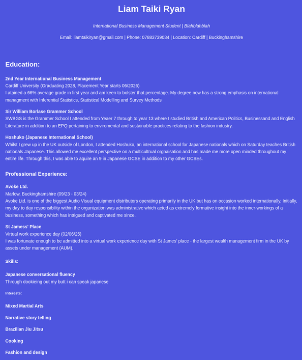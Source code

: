 <!DOCTYPE html>
<html lang="en">
   <title>Liam Taiki Ryan - CV</title>
<head>
  <style>
    body {
      font-family: Arial, sans-serif;
      max-width: 1200px;
      margin: auto;
      padding: 20px;
      line-height: 1.6;
      background-color: #4e55df;
      color: #fff;
    }
    </style>
</head>
   
<body>
   <header>
    <h1>Liam Taiki Ryan</h1>
    <p><em>International Business Management Student | Blahblahblah </em> </p>
    <p>Email: liamtaikiryan@gmail.com | Phone: 07883739034 | Location: Cardiff | Buckinghamshire </p>
  </header>


  <section class="section" id="education">
    <h1>Education:</h1>
    <p><strong>2nd Year International Business Management</strong><br>
    Cardiff University (Graduating 2028, Placement Year starts 06/2026)
     <br>I atained a 66% average grade in first year and am keen to bolster that percentage. My degree now has a strong emphasis on international managment with Inferential Statistics, Statistical Modelling and Survey Methods 
     <p><strong>Sir William Borlase Grammer School </strong><br>
     SWBGS is the Grammer School I attended from Yeaer 7 through to year 13 where I studied British and American Politics, Businessand and English Literature in addition to an EPQ pertaining to enviromental and sustainable practices relating to the fashion industry.
     <p><strong>Hoshuko (Japanese International School) </strong><br>
     Whilst I grew up in the UK outside of London, I attended Hoshuko, an international school for Japanese nationals which on Saturday teaches British nationals Japanese. 
        This allowed me excellent perspective on a multicultrual orgnaisation and has made me more open minded throughout my entire life. Through this, I was able to aquire an 9 in Japanese GCSE in addition to my other GCSEs.


  <section class="section" id="experience">
    <h1>Professional Experience:</h1>
    <p><strong>Avoke Ltd.</strong><br>
    Marlow, Buckinghamshire (09/23 - 03/24)<br>
    Avoke Ltd. is one of the biggest Audio Visual equipment distributors operating primarily in the UK but has on occasion worked internationally. Initially, my day to day responsibility within the organization was administrative which acted as extremely formative insight into the inner-workings of a business, something which has intrigued and captivated me since. <br>
    <p><strong>St Jamess' Place</strong><br>
    Virtual work experience day								(02/06/25)<br>
    I was fortunate enough to be admitted into a virtual work experience day with St James’ place - the largest wealth management firm in the UK by assets under management (AUM). 

 <section class="section" id="Skills">
 <h1>Skills:</h1>
 <p><strong>Japanese conversational fluency</strong><br>
 Through dookieing out my butt i can speak japanese
    
<section class="section" id="Interests:">
 <h1>Interests:</h1>
 <p><strong>Mixed Martial Arts </strong><br>
 <p><strong>Narrative story telling </strong><br>
 <p><strong>Brazilian Jiu Jitsu </strong><br>
 <p><strong>Cooking </strong><br>
 <p><strong>Fashion and design </strong><br>


 
 
       
  
  
</body>
